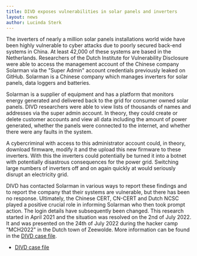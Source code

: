 ```yaml
---
title: DIVD exposes vulnerabilities in solar panels and inverters
layout: news
author: Lucinda Sterk
---
```


The inverters of nearly a million solar panels installations world wide have been highly vulnerable to cyber attacks due to poorly secured back-end systems in China. At least 42,000 of these systems are based in the Netherlands. Researchers of the Dutch Institute for Vulnerability Disclosure were able to access the management account of the Chinese company Solarman via the "Super Admin" account credentials previously leaked on GitHub. Solarman is a Chinese company which manages inverters for solar panels, data loggers and batteries.

Solarman is a supplier of equipment and has a platform that monitors energy generated and delivered back to the grid for consumer owned solar panels. DIVD researchers were able to view lists of thousands of names and addresses via the super admin account. In theory, they could create or delete customer accounts and view all data including the amount of power generated, whether the panels were connected to the internet, and whether there were any faults in the system.

A cybercriminal with access to this administrator account could, in theory, download firmware, modify it and the upload this new firmware to these inverters. With this the inverters could potentially be turned it into a botnet with potentially disastrous consequences for the power grid. Switching large numbers of inverters off and on again quickly at would seriously disrupt an electricity grid.

DIVD has contacted Solarman in various ways to report these findings and to report the company that their systems are vulnerable, but there has been no response. Ultimately, the Chinese CERT, CN-CERT and Dutch NCSC played a positive crucial role in informing Solarman who then took prompt action. The login details have subsequently been changed. This research started in April 2021 and the situation was resolved on the 2nd of July 2022. It and was presented on the 24th of July 2022 during the hacker camp "MCH2022" in the Dutch town of Zeewolde. More information can be found in the [DIVD case file](https://csirt.divd.nl/DIVD-2022-00009).

* [DIVD case file](Https://csirt.divd.nl/DIVD-2022-00009)
